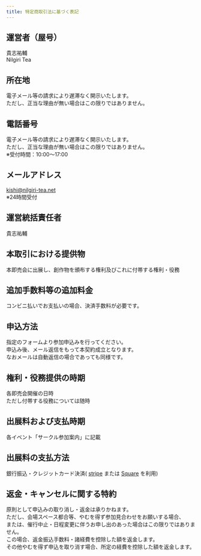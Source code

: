 ```yaml
---
title: 特定商取引法に基づく表記
---
```

## 運営者（屋号）
貴志祐輔  
Nilgiri Tea
##  所在地
電子メール等の請求により遅滞なく開示いたします。  
ただし、正当な理由が無い場合はこの限りではありません。
##  電話番号
電子メール等の請求により遅滞なく開示いたします。  
ただし、正当な理由が無い場合はこの限りではありません。  
※受付時間：10:00〜17:00
##  メールアドレス
[kishi@nilgiri-tea.net](mailto:kishi@nilgiri-tea.net)  
※24時間受付
## 運営統括責任者
貴志祐輔
##  本取引における提供物
本即売会に出展し、創作物を頒布する権利及びこれに付帯する権利・役務  
## 追加手数料等の追加料金
コンビニ払いでお支払いの場合、決済手数料が必要です。
##  申込方法
指定のフォームより参加申込みを行ってください。  
申込み後、メール返信をもって本契約成立となります。  
なおメールは自動返信の場合であっても同様です。
##  権利・役務提供の時期
各即売会開催の日時<br>ただし付帯する役務については随時
##  出展料および支払時期
各イベント「サークル参加案内」に記載
##  出展料の支払方法
銀行振込・クレジットカード決済(
[stripe](https://stripe.com/jp) 
または
[Square](https://squareup.com/) 
を利用)
##  返金・キャンセルに関する特約
原則として申込みの取り消し・返金は承りかねます。  
ただし、会場スペース都合等、やむを得ず参加見合わせをお願いする場合、  
または、催行中止・日程変更に伴うお申し出のあった場合はこの限りではありません。  
この場合、返金振込手数料・諸経費を控除した額を返金します。  
その他やむを得ず申込を取り消す場合、所定の経費を控除した額を返金します。
